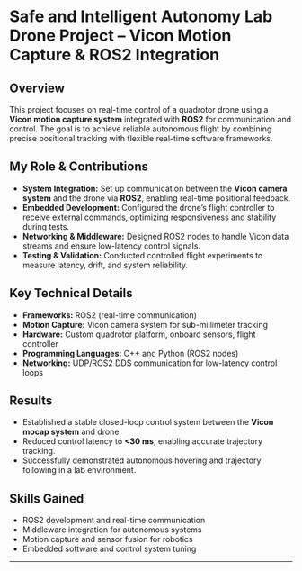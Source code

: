 # Safe and Intelligent Autonomy Lab Drone Project – Vicon Motion Capture & ROS2 Integration

## Overview
This project focuses on real-time control of a quadrotor drone using a **Vicon motion capture system** integrated with **ROS2** for communication and control. The goal is to achieve reliable autonomous flight by combining precise positional tracking with flexible real-time software frameworks.

## My Role & Contributions
- **System Integration:** Set up communication between the **Vicon camera system** and the drone via **ROS2**, enabling real-time positional feedback.  
- **Embedded Development:** Configured the drone’s flight controller to receive external commands, optimizing responsiveness and stability during tests.  
- **Networking & Middleware:** Designed ROS2 nodes to handle Vicon data streams and ensure low-latency control signals.  
- **Testing & Validation:** Conducted controlled flight experiments to measure latency, drift, and system reliability.  

## Key Technical Details
- **Frameworks:** ROS2 (real-time communication)  
- **Motion Capture:** Vicon camera system for sub-millimeter tracking  
- **Hardware:** Custom quadrotor platform, onboard sensors, flight controller  
- **Programming Languages:** C++ and Python (ROS2 nodes)  
- **Networking:** UDP/ROS2 DDS communication for low-latency control loops  

## Results
- Established a stable closed-loop control system between the **Vicon mocap system** and drone.  
- Reduced control latency to **<30 ms**, enabling accurate trajectory tracking.  
- Successfully demonstrated autonomous hovering and trajectory following in a lab environment.  

## Skills Gained
- ROS2 development and real-time communication  
- Middleware integration for autonomous systems  
- Motion capture and sensor fusion for robotics  
- Embedded software and control system tuning  

---
